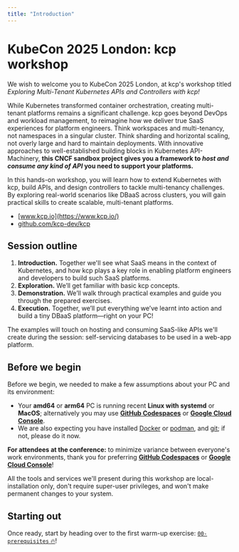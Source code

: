 ```yaml
---
title: "Introduction"
---
```

# KubeCon 2025 London: kcp workshop

We wish to welcome you to KubeCon 2025 London, at kcp's workshop titled _Exploring Multi-Tenant Kubernetes APIs and Controllers with kcp!_

While Kubernetes transformed container orchestration, creating multi-tenant platforms remains a significant challenge. kcp goes beyond DevOps and workload management, to reimagine how we deliver true SaaS experiences for platform engineers. Think workspaces and multi-tenancy, not namespaces in a singular cluster. Think sharding and horizontal scaling, not overly large and hard to maintain deployments. With innovative approaches to well-established building blocks in Kubernetes API-Machinery, **this CNCF sandbox project gives you a framework to _host and consume any kind of API_ you need to support your platforms.**

In this hands-on workshop, you will learn how to extend Kubernetes with kcp, build APIs, and design controllers to tackle multi-tenancy challenges. By exploring real-world scenarios like DBaaS across clusters, you will gain practical skills to create scalable, multi-tenant platforms.

* [www.kcp.io](https://www.kcp.io/)
* [github.com/kcp-dev/kcp](https://github.com/kcp-dev/kcp)

## Session outline

1. **Introduction.** Together we'll see what SaaS means in the context of Kubernetes, and how kcp plays a key role in enabling platform engineers and developers to build such SaaS platforms.
2. **Exploration.** We’ll get familiar with basic kcp concepts.
3. **Demonstration.** We’ll walk through practical examples and guide you through the prepared exercises.
4. **Execution.** Together, we’ll put everything we’ve learnt into action and build a tiny DBaaS platform—right on your PC!

The examples will touch on hosting and consuming SaaS-like APIs we'll create during the session: self-servicing databases to be used in a web-app platform.

## Before we begin

Before we begin, we needed to make a few assumptions about your PC and its environment:

* Your **amd64** or **arm64** PC is running recent **Linux with systemd** or **MacOS**; alternatively you may use [**GitHub Codespaces**](https://github.dev/kcp-dev/contrib) or [**Google Cloud Console**](https://console.cloud.google.com/).
* We are also expecting you have installed [Docker](https://www.docker.com/) or [podman](https://podman.io/), and [git](https://git-scm.com/); if not, please do it now.

**For attendees at the conference:** to minimize variance between everyone's work environments, thank you for preferring [**GitHub Codespaces**](https://github.dev/kcp-dev/contrib) or [**Google Cloud Console**](https://console.cloud.google.com/)!

All the tools and services we'll present during this workshop are local-installation only, don't require super-user privileges, and won't make permanent changes to your system.

## Starting out

Once ready, start by heading over to the first warm-up exercise: [`00-prerequisites` 🔥](/contrib/learning/20250401-kubecon-london/workshop/00-prerequisites/)!
